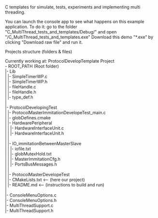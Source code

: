 C templates for simulate, tests, experiments and implementing multi threading.

You can launch the console app to see what happens on this example application. To do it: go to the folder "C_MultiThread_tests_and_templates/Debug/" and open "/C_MultiThread_tests_and_templates.exe"
Download this demo "*.exe" by clicking "Download raw file" and run it.


Projects structure (folders & files)

Currently working at: ProtocolDevelopTemplate Project
<br />- ROOT_PATH (Root folder)
<br />   |- Lib
<br />   |   |- SimpleTimerWP.c
<br />   |   |- SimpleTimerWP.h
<br />   |   |- fileHandle.c
<br />   |   |- fileHandle.h
<br />   |   |- type_def.h
<br />   |
<br />   |- ProtocolDevelopingTest
<br />   |   |- ProtocolMasterImmitationDevelopeTest_main.c
<br />   |   |- globDefines.cmake
<br />   |   |- HardwarePeripheral
<br />   |   |   |- HardwareInterfaceUnit.c
<br />   |   |   |- HardwareInterfaceUnit.h
<br />   |   |
<br />   |   |- IO_immitationBetweenMasterSlave
<br />   |   |   |- iofile.txt
<br />   |   |   |- globMutexHold.txt
<br />   |   |   |- MasterImmitationCfg.h
<br />   |   |   |- PortsBusMessages.h
<br />   |   |
<br />   |   |- ProtocolMasterDevelopeTest
<br />   |       |- CMakeLists.txt   <-- (here our project)
<br />   |       |- README.md        <-- (instructions to build and run)
<br />   |
<br />   |- ConsoleMenuOptions.c
<br />   |- ConsoleMenuOptions.h
<br />   |- MultiThreadSupport.c
<br />   |- MultiThreadSupport.h